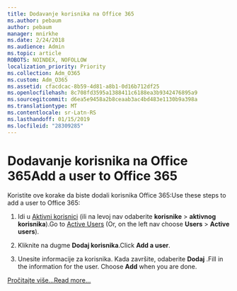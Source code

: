 ```yaml
---
title: Dodavanje korisnika na Office 365
ms.author: pebaum
author: pebaum
manager: mnirkhe
ms.date: 2/24/2018
ms.audience: Admin
ms.topic: article
ROBOTS: NOINDEX, NOFOLLOW
localization_priority: Priority
ms.collection: Adm_O365
ms.custom: Adm_O365
ms.assetid: cfacdcac-8b59-4d81-a8b1-0d16b712df25
ms.openlocfilehash: 8c708fd3595a1388411c6188ea3b9342476895a9
ms.sourcegitcommit: d6ea5e9458a2b8ceaab3ac4bd483e1130b9a398a
ms.translationtype: MT
ms.contentlocale: sr-Latn-RS
ms.lasthandoff: 01/15/2019
ms.locfileid: "28309285"
---
```

# <a name="add-a-user-to-office-365"></a><span data-ttu-id="0c5c2-102">Dodavanje korisnika na Office 365</span><span class="sxs-lookup"><span data-stu-id="0c5c2-102">Add a user to Office 365</span></span>

<span data-ttu-id="0c5c2-103">Koristite ove korake da biste dodali korisnika Office 365:</span><span class="sxs-lookup"><span data-stu-id="0c5c2-103">Use these steps to add a user to Office 365:</span></span>
  
1. <span data-ttu-id="0c5c2-104">Idi u [Aktivni korisnici](https://support.office.com/article/https://portal.office.com/adminportal/home.aspx#/users) (ili na levoj nav odaberite **korisnike** \> **aktivnog korisnika**).</span><span class="sxs-lookup"><span data-stu-id="0c5c2-104">Go to [Active Users](https://support.office.com/article/https://portal.office.com/adminportal/home.aspx#/users) (Or, on the left nav choose **Users** \> **Active users**).</span></span>
    
2. <span data-ttu-id="0c5c2-105">Kliknite na dugme **Dodaj korisnika**.</span><span class="sxs-lookup"><span data-stu-id="0c5c2-105">Click **Add a user**.</span></span>
    
3. <span data-ttu-id="0c5c2-p101">Unesite informacije za korisnika. Kada završite, odaberite **Dodaj** .</span><span class="sxs-lookup"><span data-stu-id="0c5c2-p101">Fill in the information for the user. Choose **Add** when you are done.</span></span> 
    
[<span data-ttu-id="0c5c2-108">Pročitajte više...</span><span class="sxs-lookup"><span data-stu-id="0c5c2-108">Read more...</span></span>](https://support.office.com/article/1970f7d6-03b5-442f-b385-5880b9c256ec)
  

